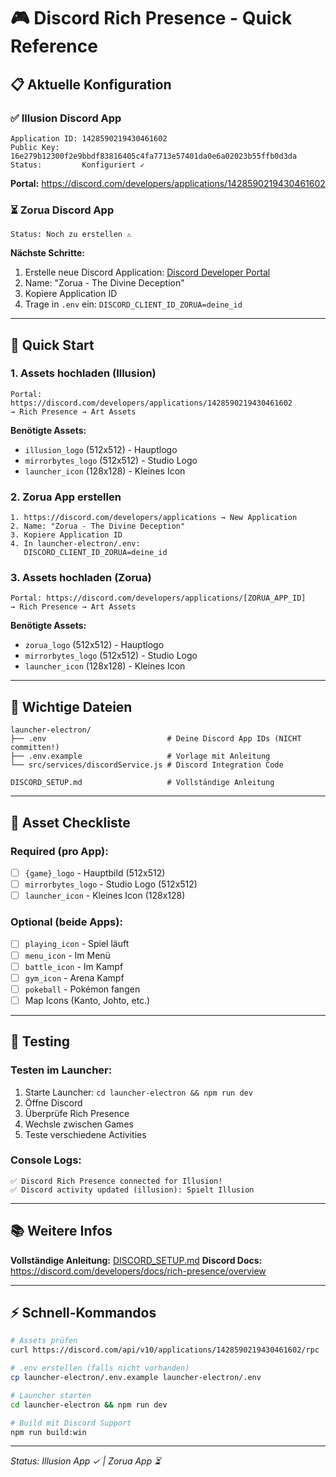 # 🎮 Discord Rich Presence - Quick Reference

## 📋 Aktuelle Konfiguration

### ✅ Illusion Discord App

```
Application ID: 1428590219430461602
Public Key:     16e279b12300f2e9bbdf83816405c4fa7713e57401da0e6a02023b55ffb0d3da
Status:         Konfiguriert ✓
```

**Portal:** https://discord.com/developers/applications/1428590219430461602

### ⏳ Zorua Discord App

```
Status: Noch zu erstellen ⚠️
```

**Nächste Schritte:**

1. Erstelle neue Discord Application: [Discord Developer Portal](https://discord.com/developers/applications)
2. Name: "Zorua - The Divine Deception"
3. Kopiere Application ID
4. Trage in `.env` ein: `DISCORD_CLIENT_ID_ZORUA=deine_id`

---

## 🚀 Quick Start

### 1. Assets hochladen (Illusion)

```
Portal: https://discord.com/developers/applications/1428590219430461602
→ Rich Presence → Art Assets
```

**Benötigte Assets:**

- `illusion_logo` (512x512) - Hauptlogo
- `mirrorbytes_logo` (512x512) - Studio Logo
- `launcher_icon` (128x128) - Kleines Icon

### 2. Zorua App erstellen

```
1. https://discord.com/developers/applications → New Application
2. Name: "Zorua - The Divine Deception"
3. Kopiere Application ID
4. In launcher-electron/.env:
   DISCORD_CLIENT_ID_ZORUA=deine_id
```

### 3. Assets hochladen (Zorua)

```
Portal: https://discord.com/developers/applications/[ZORUA_APP_ID]
→ Rich Presence → Art Assets
```

**Benötigte Assets:**

- `zorua_logo` (512x512) - Hauptlogo
- `mirrorbytes_logo` (512x512) - Studio Logo
- `launcher_icon` (128x128) - Kleines Icon

---

## 📁 Wichtige Dateien

```
launcher-electron/
├── .env                           # Deine Discord App IDs (NICHT committen!)
├── .env.example                   # Vorlage mit Anleitung
└── src/services/discordService.js # Discord Integration Code

DISCORD_SETUP.md                   # Vollständige Anleitung
```

---

## 🎨 Asset Checkliste

### Required (pro App):

- [ ] `{game}_logo` - Hauptbild (512x512)
- [ ] `mirrorbytes_logo` - Studio Logo (512x512)
- [ ] `launcher_icon` - Kleines Icon (128x128)

### Optional (beide Apps):

- [ ] `playing_icon` - Spiel läuft
- [ ] `menu_icon` - Im Menü
- [ ] `battle_icon` - Im Kampf
- [ ] `gym_icon` - Arena Kampf
- [ ] `pokeball` - Pokémon fangen
- [ ] Map Icons (Kanto, Johto, etc.)

---

## 🔧 Testing

### Testen im Launcher:

1. Starte Launcher: `cd launcher-electron && npm run dev`
2. Öffne Discord
3. Überprüfe Rich Presence
4. Wechsle zwischen Games
5. Teste verschiedene Activities

### Console Logs:

```
✅ Discord Rich Presence connected for Illusion!
✅ Discord activity updated (illusion): Spielt Illusion
```

---

## 📚 Weitere Infos

**Vollständige Anleitung:** [DISCORD_SETUP.md](./DISCORD_SETUP.md)
**Discord Docs:** https://discord.com/developers/docs/rich-presence/overview

---

## ⚡ Schnell-Kommandos

```bash
# Assets prüfen
curl https://discord.com/api/v10/applications/1428590219430461602/rpc

# .env erstellen (falls nicht vorhanden)
cp launcher-electron/.env.example launcher-electron/.env

# Launcher starten
cd launcher-electron && npm run dev

# Build mit Discord Support
npm run build:win
```

---

_Status: Illusion App ✓ | Zorua App ⏳_
